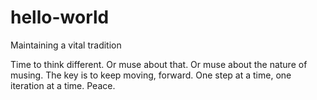 # hello-world
Maintaining a vital tradition

Time to think different. Or muse about that. Or muse about the nature of musing.
The key is to keep moving, forward. One step at a time, one iteration at a time.
Peace.
